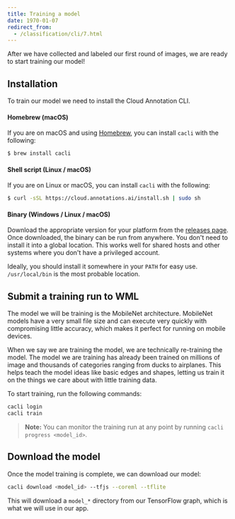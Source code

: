 ```yaml
---
title: Training a model
date: 1970-01-07
redirect_from:
  - /classification/cli/7.html
---
```

After we have collected and labeled our first round of images, we are ready to start training our model! 

## Installation
To train our model we need to install the Cloud Annotation CLI.
#### Homebrew (macOS)
If you are on macOS and using [Homebrew](https://brew.sh/), you can install `cacli` with the following:
```bash
$ brew install cacli
```

#### Shell script (Linux / macOS)
If you are on Linux or macOS, you can install `cacli` with the following:
```bash
$ curl -sSL https://cloud.annotations.ai/install.sh | sudo sh
```

#### Binary (Windows / Linux / macOS)
Download the appropriate version for your platform from the [releases page](https://github.com/cloud-annotations/training/releases). Once downloaded, the binary can be run from anywhere. You don't need to install it into a global location. This works well for shared hosts and other systems where you don't have a privileged account.

Ideally, you should install it somewhere in your `PATH` for easy use. `/usr/local/bin` is the most probable location.

## Submit a training run to WML
The model we will be training is the MobileNet architecture. MobileNet models have a very small file size and can execute very quickly with compromising little accuracy, which makes it perfect for running on mobile devices.

When we say we are training the model, we are technically re-training the model. The model we are training has already been trained on millions of image and thousands of categories ranging from ducks to airplanes. This helps teach the model ideas like basic edges and shapes, letting us train it on the things we care about with little training data.

To start training, run the following commands:
```bash
cacli login
cacli train
```
> **Note:** You can monitor the training run at any point by running `cacli progress <model_id>`.

## Download the model
Once the model training is complete, we can download our model:
```bash
cacli download <model_id> --tfjs --coreml --tflite
```
This will download a `model_*` directory from our TensorFlow graph, which is what we will use in our app.

